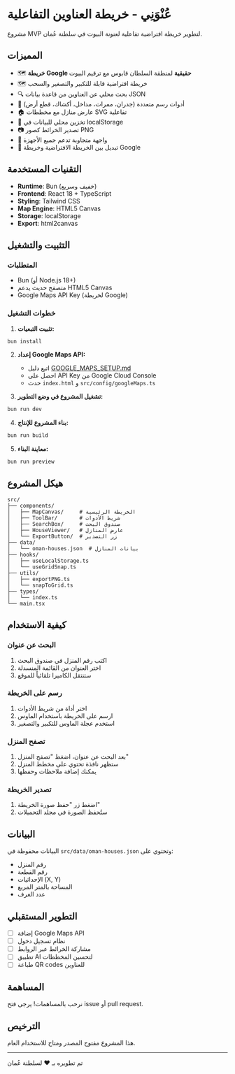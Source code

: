# عُنْوَنِي - خريطة العناوين التفاعلية

مشروع MVP لتطوير خريطة افتراضية تفاعلية لعنونة البيوت في سلطنة عُمان.

## المميزات

- 🗺️ **خريطة Google حقيقية** لمنطقة السلطان قابوس مع ترقيم البيوت
- 🗺️ خريطة افتراضية قابلة للتكبير والتصغير والسحب
- 🔍 بحث محلي عن العناوين من قاعدة بيانات JSON
- 🎨 أدوات رسم متعددة (جدران، ممرات، مداخل، أكشاك، قطع أرض)
- 🏠 عارض منازل مع مخططات SVG تفاعلية
- 💾 تخزين محلي للبيانات في localStorage
- 📷 تصدير الخرائط كصور PNG
- 📱 واجهة متجاوبة تدعم جميع الأجهزة
- 🔄 تبديل بين الخريطة الافتراضية وخريطة Google

## التقنيات المستخدمة

- **Runtime**: Bun (خفيف وسريع)
- **Frontend**: React 18 + TypeScript
- **Styling**: Tailwind CSS
- **Map Engine**: HTML5 Canvas
- **Storage**: localStorage
- **Export**: html2canvas

## التثبيت والتشغيل

### المتطلبات
- Bun (أو Node.js 18+)
- متصفح حديث يدعم HTML5 Canvas
- Google Maps API Key (لخريطة Google)

### خطوات التشغيل

1. **تثبيت التبعيات:**
```bash
bun install
```

2. **إعداد Google Maps API:**
   - اتبع دليل [GOOGLE_MAPS_SETUP.md](GOOGLE_MAPS_SETUP.md)
   - احصل على API Key من Google Cloud Console
   - حدث `index.html` و `src/config/googleMaps.ts`

3. **تشغيل المشروع في وضع التطوير:**
```bash
bun run dev
```

4. **بناء المشروع للإنتاج:**
```bash
bun run build
```

5. **معاينة البناء:**
```bash
bun run preview
```

## هيكل المشروع

```
src/
├── components/
│   ├── MapCanvas/     # الخريطة الرئيسية
│   ├── ToolBar/       # شريط الأدوات
│   ├── SearchBox/     # صندوق البحث
│   ├── HouseViewer/   # عارض المنازل
│   └── ExportButton/  # زر التصدير
├── data/
│   └── oman-houses.json  # بيانات المنازل
├── hooks/
│   ├── useLocalStorage.ts
│   └── useGridSnap.ts
├── utils/
│   ├── exportPNG.ts
│   └── snapToGrid.ts
├── types/
│   └── index.ts
└── main.tsx
```

## كيفية الاستخدام

### البحث عن عنوان
1. اكتب رقم المنزل في صندوق البحث
2. اختر العنوان من القائمة المنسدلة
3. ستنتقل الكاميرا تلقائياً للموقع

### رسم على الخريطة
1. اختر أداة من شريط الأدوات
2. ارسم على الخريطة باستخدام الماوس
3. استخدم عجلة الماوس للتكبير والتصغير

### تصفح المنزل
1. بعد البحث عن عنوان، اضغط "تصفح المنزل"
2. ستظهر نافذة تحتوي على مخطط المنزل
3. يمكنك إضافة ملاحظات وحفظها

### تصدير الخريطة
1. اضغط زر "حفظ صورة الخريطة"
2. ستُحفظ الصورة في مجلد التحميلات

## البيانات

البيانات محفوظة في `src/data/oman-houses.json` وتحتوي على:
- رقم المنزل
- رقم القطعة
- الإحداثيات (X, Y)
- المساحة بالمتر المربع
- عدد الغرف

## التطوير المستقبلي

- [ ] إضافة Google Maps API
- [ ] نظام تسجيل دخول
- [ ] مشاركة الخرائط عبر الروابط
- [ ] تطبيق AI لتحسين المخططات
- [ ] طباعة QR codes للعناوين

## المساهمة

نرحب بالمساهمات! يرجى فتح issue أو pull request.

## الترخيص

هذا المشروع مفتوح المصدر ومتاح للاستخدام العام.

---

تم تطويره بـ ❤️ لسلطنة عُمان
